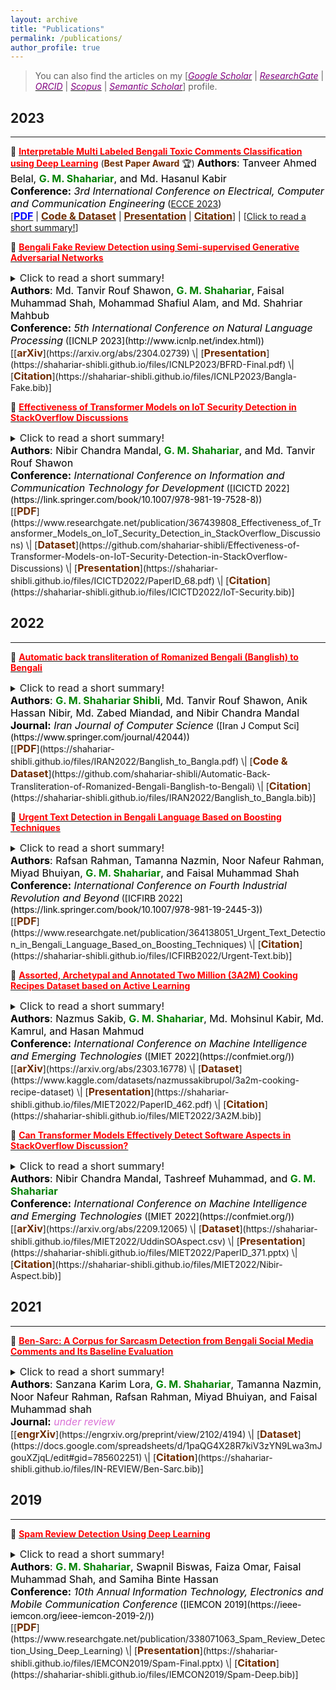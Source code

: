 ```yaml
---
layout: archive
title: "Publications"
permalink: /publications/
author_profile: true
---
```


> You can also find the articles on my [[<span style ="color:#800080">*Google Scholar*</span>](https://scholar.google.com/citations?user=GBaSF7MAAAAJ&hl=en)  \|  [<span style ="color:#800080">*ResearchGate*</span>](https://www.researchgate.net/profile/G-Shahariar)  \|  [<span style ="color:#800080">*ORCID*</span>](https://orcid.org/0000-0001-9757-7663)  \|  [<span style ="color:#800080">*Scopus*</span>](https://www.scopus.com/authid/detail.uri?authorId=57844100100)  \|  [<span style ="color:#800080">*Semantic Scholar*</span>](https://www.semanticscholar.org/author/G.-M.-Shahariar/100649170)] profile.

## 2023
---------
📌 [<span style="color:red">**Interpretable Multi Labeled Bengali Toxic Comments Classification using Deep Learning**</span>](https://ieeexplore.ieee.org/document/10101588) 
(<span style="color:#6E2C00"><strong>Best Paper Award</strong></span> 🏆)
<span style="color:black"><font size="3"><strong>Authors</strong>: Tanveer Ahmed Belal, <strong style="color:green">G. M. Shahariar</strong>, and Md. Hasanul Kabir </font></span><br>
<span style="color:black"><font size="3"><strong>Conference:</strong><em> 3rd International Conference on Electrical, Computer and Communication Engineering</em></font> ([ECCE 2023](https://webs.cuet.ac.bd/ecce/))</span><br>
[[<span style ="color:Blue"><font size="3"><strong>PDF</strong></font></span>](https://www.researchgate.net/publication/369924719_Interpretable_Multi_Labeled_Bengali_Toxic_Comments_Classification_using_Deep_Learning)  \|  [<span style ="color:#6E2C00"><font size="3"><strong>Code & Dataset</strong></font></span>](https://github.com/deepu099cse/Multi-Labeled-Bengali-Toxic-Comments-Classification)  \|  [<span style ="color:#6E2C00"><font size="3"><strong>Presentation</strong></font></span>](https://shahariar-shibli.github.io/files/ECCE2023/ECCE-Toxic-Comments-Presentation.pptx) \|  [<span style ="color:#6E2C00"><font size="3"><strong>Citation</strong></font></span>](https://shahariar-shibli.github.io/files/ECCE2023/Toxic-Comment.bib)] \| [<a href="#" onclick="$('#ecce2023_summary').toggle();return false;">Click to read a short summary!</a>]
<div id="ecce2023_summary" class="summary" style="display:none;">
	<p style="text-align:justify; color:black;"> 
		<font size="3">
			This paper presents a deep learning-based pipeline for categorizing Bengali toxic comments, 
			in which at first a binary classification model is used to determine whether a comment is toxic or not, and then a multi-label classifier is employed to 
			determine which toxicity type the comment belongs to.
		</font>
	</p>
</div>

📌 [<span style="color:red">**Bengali Fake Review Detection using Semi-supervised Generative Adversarial Networks**</span>](https://www.researchgate.net/publication/369855297_Bengali_Fake_Review_Detection_using_Semi-supervised_Generative_Adversarial_Networks)
<details>
<summary><font size="3">Click to read a short summary!</font></summary>
<span style="text-align:justify; color:black; display:block;">
<font size="3"> 
In this paper, we demonstrated that the proposed semi-supervised
GAN-LM architecture (generative adversarial network on top of a pretrained language model) is a viable solution in classifying Bengali fake 
reviews as the experimental results suggest that even with only 1024 annotated samples, BanglaBERT with semi-supervised GAN (SSGAN) 
achieved an accuracy of 83.59% and a f1-score of 84.89% outperforming other pretrained language models - BanglaBERT generator, 
Bangla BERT Base and Bangla-Electra by almost 3%, 4% and 10% respectively in terms of accuracy.
</font>
</span>
</details>
<span style="color:black"><font size="3"><strong>Authors</strong>: Md. Tanvir Rouf Shawon, <strong style="color:green">G. M. Shahariar</strong>, Faisal Muhammad Shah, Mohammad Shafiul Alam, and Md. Shahriar Mahbub</font></span><br>
<span style="color:black"><font size="3"><strong>Conference:</strong><em> 5th International Conference on Natural Language Processing</em></font> ([ICNLP 2023](http://www.icnlp.net/index.html))</span><br>
[[<span style ="color:#6E2C00"><font size="3"><strong>arXiv</strong></font></span>](https://arxiv.org/abs/2304.02739)  \|  [<span style ="color:#6E2C00"><font size="3"><strong>Presentation</strong></font></span>](https://shahariar-shibli.github.io/files/ICNLP2023/BFRD-Final.pdf)  \|  [<span style ="color:#6E2C00"><font size="3"><strong>Citation</strong></font></span>](https://shahariar-shibli.github.io/files/ICNLP2023/Bangla-Fake.bib)]
     
📌 [<span style="color:red">**Effectiveness of Transformer Models on IoT Security Detection in StackOverflow Discussions**</span>](https://link.springer.com/chapter/10.1007/978-981-19-7528-8_10)
<details>
<summary><font size="3">Click to read a short summary!</font></summary>
<span style="text-align:justify; color:black; display:block;"> 
<font size="3">
In this paper, we present the "IoT Security Dataset", a domain-specific dataset of 7,147 samples focused solely on IoT security discussions. 
We further employed multiple transformer models to automatically detect security discussions. Through rigorous investigations, 
we found that IoT security discussions are different and more complex than traditional security discussions.
</font>
</span>
</details>
<span style="color:black"><font size="3"><strong>Authors</strong>: Nibir Chandra Mandal, <strong style="color:green">G. M. Shahariar</strong>, and Md. Tanvir Rouf Shawon</font></span><br>
<span style="color:black"><font size="3"><strong>Conference:</strong><em> International Conference on Information and Communication Technology for Development</em></font> ([ICICTD 2022](https://link.springer.com/book/10.1007/978-981-19-7528-8))</span><br>
[[<span style ="color:#6E2C00"><font size="3"><strong>PDF</strong></font></span>](https://www.researchgate.net/publication/367439808_Effectiveness_of_Transformer_Models_on_IoT_Security_Detection_in_StackOverflow_Discussions)  \|  [<span style ="color:#6E2C00"><font size="3"><strong>Dataset</strong></font></span>](https://github.com/shahariar-shibli/Effectiveness-of-Transformer-Models-on-IoT-Security-Detection-in-StackOverflow-Discussions)  \|  [<span style ="color:#6E2C00"><font size="3"><strong>Presentation</strong></font></span>](https://shahariar-shibli.github.io/files/ICICTD2022/PaperID_68.pdf) \|  [<span style ="color:#6E2C00"><font size="3"><strong>Citation</strong></font></span>](https://shahariar-shibli.github.io/files/ICICTD2022/IoT-Security.bib)]
    

## 2022
---------
📌 [<span style="color:red">**Automatic back transliteration of Romanized Bengali (Banglish) to Bengali**</span>](https://link.springer.com/article/10.1007/s42044-022-00122-9)
<details>
<summary><font size="3">Click to read a short summary!</font></summary>
<span style="text-align:justify; color:black; display:block;"> 
<font size="3">
This paper introduces a unique pipeline that uses nine open source back transliteration tools to automatically back transliterate
 Romanized Bengali (Banglish) to Bengali.
</font>
</span>
</details>
<span style="color:black"><font size="3"><strong>Authors</strong>: <strong style="color:green">G. M. Shahariar Shibli</strong>, Md. Tanvir Rouf Shawon, Anik Hassan Nibir, Md. Zabed Miandad, and Nibir Chandra Mandal</font></span><br>
<span style="color:black"><font size="3"><strong>Journal:</strong><em> Iran Journal of Computer Science</em></font> ([Iran J Comput Sci](https://www.springer.com/journal/42044))</span><br>
[[<span style ="color:#6E2C00"><font size="3"><strong>PDF</strong></font></span>](https://shahariar-shibli.github.io/files/IRAN2022/Banglish_to_Bangla.pdf) \|  [<span style ="color:#6E2C00"><font size="3"><strong>Code & Dataset</strong></font></span>](https://github.com/shahariar-shibli/Automatic-Back-Transliteration-of-Romanized-Bengali-Banglish-to-Bengali)  \|  [<span style ="color:#6E2C00"><font size="3"><strong>Citation</strong></font></span>](https://shahariar-shibli.github.io/files/IRAN2022/Banglish_to_Bangla.bib)]

📌 [<span style="color:red">**Urgent Text Detection in Bengali Language Based on Boosting Techniques**</span>](https://link.springer.com/chapter/10.1007/978-981-19-2445-3_49)
<details>
<summary><font size="3">Click to read a short summary!</font></summary>
<span style="text-align:justify; color:black; display:block;"> 
<font size="3">
This paper presents traditional machine learning classifiers and boosting techniques to 
detect urgent texts from the posts of social media platforms.
</font>
</span>
</details>
<span style="color:black"><font size="3"><strong>Authors</strong>: Rafsan Rahman, Tamanna Nazmin, Noor Nafeur Rahman, Miyad Bhuiyan, <strong style="color:green">G. M. Shahariar</strong>, and Faisal Muhammad Shah</font></span><br>
<span style="color:black"><font size="3"><strong>Conference:</strong><em> International Conference on Fourth Industrial Revolution and Beyond</em></font> ([ICFIRB 2022](https://link.springer.com/book/10.1007/978-981-19-2445-3))</span><br>
[[<span style ="color:#6E2C00"><font size="3"><strong>PDF</strong></font></span>](https://www.researchgate.net/publication/364138051_Urgent_Text_Detection_in_Bengali_Language_Based_on_Boosting_Techniques)  \|  [<span style ="color:#6E2C00"><font size="3"><strong>Citation</strong></font></span>](https://shahariar-shibli.github.io/files/ICFIRB2022/Urgent-Text.bib)]

📌 [<span style="color:red">**Assorted, Archetypal and Annotated Two Million (3A2M) Cooking Recipes Dataset based on Active Learning**</span>](https://www.researchgate.net/publication/364384652_Assorted_Archetypal_and_Annotated_Two_Million_3A2M_Cooking_Recipes_Dataset_based_on_Active_Learning)
<details>
<summary><font size="3">Click to read a short summary!</font></summary>
<span style="text-align:justify; color:black; display:block;"> 
<font size="3">
In this study, we present a novel dataset of two million culinary recipes labeled in nine categories 
(bakery, drinks, non-veg, vegetables, fast food, cereals, meals, sides and fusion) leveraging the 
knowledge of food experts and active learning technique.
</font>
</span>
</details>
<span style="color:black"><font size="3"><strong>Authors</strong>: Nazmus Sakib, <strong style="color:green">G. M. Shahariar</strong>, Md. Mohsinul Kabir, Md. Kamrul, and Hasan Mahmud</font></span><br>
<span style="color:black"><font size="3"><strong>Conference:</strong><em> International Conference on Machine Intelligence and Emerging Technologies</em></font> ([MIET 2022](https://confmiet.org/))</span><br>
[[<span style ="color:#6E2C00"><font size="3"><strong>arXiv</strong></font></span>](https://arxiv.org/abs/2303.16778)  \|  [<span style ="color:#6E2C00"><font size="3"><strong>Dataset</strong></font></span>](https://www.kaggle.com/datasets/nazmussakibrupol/3a2m-cooking-recipe-dataset)  \|  [<span style ="color:#6E2C00"><font size="3"><strong>Presentation</strong></font></span>](https://shahariar-shibli.github.io/files/MIET2022/PaperID_462.pdf)  \|  [<span style ="color:#6E2C00"><font size="3"><strong>Citation</strong></font></span>](https://shahariar-shibli.github.io/files/MIET2022/3A2M.bib)]
 
📌 [<span style="color:red">**Can Transformer Models Effectively Detect Software Aspects in StackOverflow Discussion?**</span>](https://www.researchgate.net/publication/363859059_Can_Transformer_Models_Effectively_Detect_Software_Aspects_in_StackOverflow_Discussion)
<details>
<summary><font size="3">Click to read a short summary!</font></summary>
<span style="text-align:justify; color:black; display:block;"> 
<font size="3">
In this paper, we have used a benchmark API aspects dataset (Opiner) collected from StackOverflow posts and 
observed how Transformer models (BERT, RoBERTa, DistilBERT, and XLNet) perform in detecting software aspects 
in textual developer discussion with respect to the baseline Support Vector Machine (SVM) model.
</font>
</span>
</details>
<span style="color:black"><font size="3"><strong>Authors</strong>: Nibir Chandra Mandal, Tashreef Muhammad, and <strong style="color:green">G. M. Shahariar</strong></font></span><br>
<span style="color:black"><font size="3"><strong>Conference:</strong><em> International Conference on Machine Intelligence and Emerging Technologies</em></font> ([MIET 2022](https://confmiet.org/))</span><br>
[[<span style ="color:#6E2C00"><font size="3"><strong>arXiv</strong></font></span>](https://arxiv.org/abs/2209.12065)  \|  [<span style ="color:#6E2C00"><font size="3"><strong>Dataset</strong></font></span>](https://shahariar-shibli.github.io/files/MIET2022/UddinSOAspect.csv)  \|  [<span style ="color:#6E2C00"><font size="3"><strong>Presentation</strong></font></span>](https://shahariar-shibli.github.io/files/MIET2022/PaperID_371.pptx)  \|  [<span style ="color:#6E2C00"><font size="3"><strong>Citation</strong></font></span>](https://shahariar-shibli.github.io/files/MIET2022/Nibir-Aspect.bib)]
 
## 2021
-------
📌 [<span style="color:red">**Ben-Sarc: A Corpus for Sarcasm Detection from Bengali Social Media Comments and Its Baseline Evaluation**</span>](https://www.researchgate.net/publication/357888683_Ben-Sarc_A_Corpus_for_Sarcasm_Detection_from_Bengali_Social_Media_Comments_and_Its_Baseline_Evaluation)
<details>
<summary><font size="3">Click to read a short summary!</font></summary>
<span style="text-align:justify; color:black; display:block;"> 
<font size="3">
In this paper, we introduce a large-scale self annotated Bengali corpus for sarcasm detection (Ben-Sarc) in the 
Bengali language containing 25,636 comments and we report the comparison between the performance of traditional 
machine learning, deep learning,and transfer learning models using pre-trained models (PTMs) in terms of sarcasm 
detection.
</font>
</span>
</details>
<span style="color:black"><font size="3"><strong>Authors</strong>: Sanzana Karim Lora, <strong style="color:green">G. M. Shahariar</strong>, Tamanna Nazmin, Noor Nafeur Rahman, Rafsan Rahman, Miyad Bhuiyan, and Faisal Muhammad shah</font></span><br>
<span style="color:black"><font size="3"><strong>Journal:</strong> <span style ="color:orchid"><em>under review</em></span></font></span><br>
[[<span style ="color:#6E2C00"><font size="3"><strong>engrXiv</strong></font></span>](https://engrxiv.org/preprint/view/2102/4194)  \|  [<span style ="color:#6E2C00"><font size="3"><strong>Dataset</strong></font></span>](https://docs.google.com/spreadsheets/d/1paQG4X28R7kiV3zYN9Lwa3mJgouXZjqL/edit#gid=785602251)  \|  [<span style ="color:#6E2C00"><font size="3"><strong>Citation</strong></font></span>](https://shahariar-shibli.github.io/files/IN-REVIEW/Ben-Sarc.bib)]



## 2019
-------
📌 [<span style="color:red">**Spam Review Detection Using Deep Learning**</span>](https://ieeexplore.ieee.org/document/8936148)
<details>
<summary><font size="3">Click to read a short summary!</font></summary>
<span style="text-align:justify; color:black; display:block;"> 
<font size="3">
To detect spam reviews from both labeled and unlabeled data we applied deep learning methods like Multi-Layer Perceptron (MLP),
 Convolutional Neural Network (CNN) and Long Short-Term Memory (LSTM). We have also applied some traditional machine learning 
 classifiers such as Nave Bayes (NB), K Nearest Neighbor (KNN) and Support Vector Machine (SVM). To label the unlabeled data 
 we utilized active learning technique.
</font>
</span>
</details>
<span style="color:black"><font size="3"><strong>Authors</strong>: <strong style="color:green">G. M. Shahariar</strong>, Swapnil Biswas, Faiza Omar, Faisal Muhammad Shah, and Samiha Binte Hassan</font></span><br>
<span style="color:black"><font size="3"><strong>Conference:</strong><em> 10th Annual Information Technology, Electronics and Mobile Communication Conference</em></font> ([IEMCON 2019](https://ieee-iemcon.org/ieee-iemcon-2019-2/))</span><br>
[[<span style ="color:#6E2C00"><font size="3"><strong>PDF</strong></font></span>](https://www.researchgate.net/publication/338071063_Spam_Review_Detection_Using_Deep_Learning)  \|  [<span style ="color:#6E2C00"><font size="3"><strong>Presentation</strong></font></span>](https://shahariar-shibli.github.io/files/IEMCON2019/Spam-Final.pptx)  \|  [<span style ="color:#6E2C00"><font size="3"><strong>Citation</strong></font></span>](https://shahariar-shibli.github.io/files/IEMCON2019/Spam-Deep.bib)]
 


